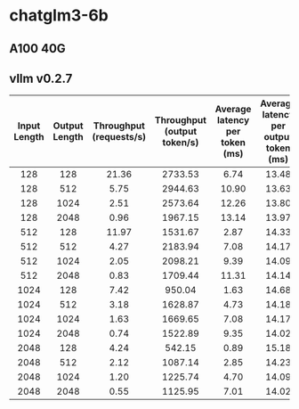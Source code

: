# chatglm3-6b

## A100 40G

## vllm v0.2.7

| Input Length | Output Length | Throughput (requests/s) | Throughput (output token/s) | Average latency per token (ms) | Average latency per output token (ms) |
| :----------: | :-----------: | :---------------------: | :-------------------------: | :----------------------------: | :-----------------------------------: |
|     128      |      128      |          21.36          |           2733.53           |              6.74              |                 13.48                 |
|     128      |      512      |          5.75           |           2944.63           |             10.90              |                 13.63                 |
|     128      |     1024      |          2.51           |           2573.64           |             12.26              |                 13.80                 |
|     128      |     2048      |          0.96           |           1967.15           |             13.14              |                 13.97                 |
|     512      |      128      |          11.97          |           1531.67           |              2.87              |                 14.33                 |
|     512      |      512      |          4.27           |           2183.94           |              7.08              |                 14.17                 |
|     512      |     1024      |          2.05           |           2098.21           |              9.39              |                 14.09                 |
|     512      |     2048      |          0.83           |           1709.44           |             11.31              |                 14.14                 |
|     1024     |      128      |          7.42           |           950.04            |              1.63              |                 14.68                 |
|     1024     |      512      |          3.18           |           1628.87           |              4.73              |                 14.18                 |
|     1024     |     1024      |          1.63           |           1669.65           |              7.08              |                 14.17                 |
|     1024     |     2048      |          0.74           |           1522.89           |              9.35              |                 14.02                 |
|     2048     |      128      |          4.24           |           542.15            |              0.89              |                 15.18                 |
|     2048     |      512      |          2.12           |           1087.14           |              2.85              |                 14.23                 |
|     2048     |     1024      |          1.20           |           1225.74           |              4.70              |                 14.09                 |
|     2048     |     2048      |          0.55           |           1125.95           |              7.01              |                 14.02                 |
